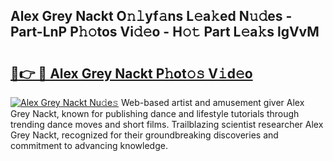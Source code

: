 ## Alex Grey Nackt O𝚗𝚕yf𝚊ns L𝚎a𝚔ed N𝚞𝚍es - Part-LnP P𝚑𝚘tos Vi𝚍𝚎o - H𝚘𝚝 Part L𝚎a𝚔s lgVvM

# <h2><a href="http://kf8g4b.oniu.top/?m=Alex+Grey+Nackt">🔗👉 🔴 Alex Grey Nackt P𝚑ot𝚘𝚜 V𝚒d𝚎o</a></h2>

[![Alex Grey Nackt Nu𝚍e𝚜](https://i.imgur.com/0qMVB7G.gif)](http://kf8g4b.oniu.top/?m=Alex+Grey+Nackt)
Web-based artist and amusement giver Alex Grey Nackt, known for publishing dance and lifestyle tutorials through trending dance moves and short films. Trailblazing scientist researcher Alex Grey Nackt, recognized for their groundbreaking discoveries and commitment to advancing knowledge.  
